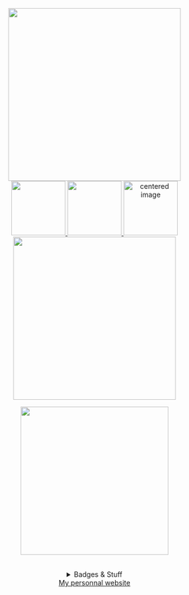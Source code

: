 <div align=center>
<img src="https://cdn.discordapp.com/attachments/788192013802930177/833497674169843762/welcome.png" width="350"> 
  <br>
<a href="https://discord.bio/p/sykho" rel="noopener noreferrer" target="_blank"><img src="https://cdn.discordapp.com/attachments/788192013802930177/833499519039045662/discord.png" width="110" class="center"> </a>
  <a href="https://soundcloud.com/sykhottv" rel="noopener noreferrer" target="_blank"><img src="https://cdn.discordapp.com/attachments/788192013802930177/833500191616925696/soundcloud.png" width="110" class="center">  </a>
  <a href="https://github.com/Sykhodev" rel="noopener noreferrer" target="_blank"><img src="https://cdn.discordapp.com/attachments/788192013802930177/833500045797097572/git.png" width="110" alt="centered image"> </a>
  <br>
  <img src="https://cdn.discordapp.com/attachments/788192013802930177/833495847895302185/about.png" width="330">
  <p><a href="https://discord.gg/eRnJzeQgc6" rel="noopener noreferrer" target="_blank"><img src="https://cdn.discordapp.com/attachments/788192013802930177/833504728574853130/discbot.png" width="300"> </a><br></p>
  <br>
  <details>
    <summary> Badges & Stuff</summary>
    <h2>Languages</h2>
    <img src="https://img.shields.io/badge/node.js%20-%2343853D.svg?&style=for-the-badge&logo=node.js&logoColor=white"/>  <img src="https://img.shields.io/badge/javascript%20-%23323330.svg?&style=for-the-badge&logo=javascript&logoColor=%23F7DF1E"/>  <img src="https://img.shields.io/badge/markdown-%23000000.svg?&style=for-the-badge&logo=markdown&logoColor=white"/> 
    <h2>OS</h2>
    <img src="https://camo.githubusercontent.com/d40d6f0509d60cce1c08408421569b50557015f8490aea945dd26ca496b96bd9/68747470733a2f2f696d672e736869656c64732e696f2f62616467652f2d4c696e75782d4643433632343f6c6f676f3d4c696e7578267374796c653d666f722d7468652d6261646765266c6f676f436f6c6f723d626c61636b" alt="Linux" data-canonical-src="https://img.shields.io/badge/-Linux-FCC624?logo=Linux&amp;style=for-the-badge&amp;logoColor=black" style="max-width:100%;">  <img alt="Debian" src="https://img.shields.io/badge/Debian-D70A53?style=for-the-badge&logo=debian&logoColor=white" />  <img alt="Windows 10" src="https://img.shields.io/badge/Windows-0078D6?style=for-the-badge&logo=windows&logoColor=white" />  <img alt="IOS" src="https://img.shields.io/badge/iOS-000000?style=for-the-badge&logo=ios&logoColor=white">
    <h2>Social</h2>
    <img src="https://camo.githubusercontent.com/b324269983fe0642063060a2b8c5130e7fd5a251dd49c453b5f94ecf32655278/68747470733a2f2f696d672e736869656c64732e696f2f62616467652f446973636f72642d626c61636b3f7374796c653d666c61742d737175617265266c6f676f3d646973636f7264" alt="Discord" data-canonical-src="https://img.shields.io/badge/Discord-black?style=flat-square&amp;logo=discord" style="max-width:100%;">  <img alt="Steam" src="https://img.shields.io/badge/steam%20-%23000000.svg?&style=for-the-badge&logo=steam&logoColor=white"/>  	<img alt="Reddit" src="https://img.shields.io/badge/Reddit-FF4500?style=for-the-badge&logo=reddit&logoColor=white" />
    </details>
  <center><a href="https://sykho.discbot.org" >My personnal website </a></center>
